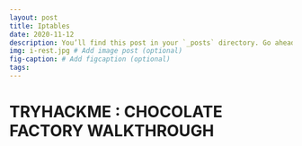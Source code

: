 ```yaml
---
layout: post
title: Iptables
date: 2020-11-12
description: You’ll find this post in your `_posts` directory. Go ahead and edit it and re-build the site to see your changes. # Add post description (optional)
img: i-rest.jpg # Add image post (optional)
fig-caption: # Add figcaption (optional)
tags: 
---
```

# TRYHACKME : CHOCOLATE FACTORY WALKTHROUGH
